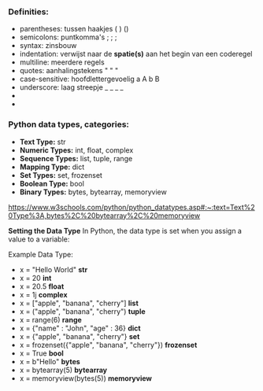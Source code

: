 ### Definities:

- parentheses: tussen haakjes  (  )  ()
- semicolons: puntkomma's ;  ;  ; 
- syntax: zinsbouw
- indentation: verwijst naar de **spatie(s)** aan het begin van een coderegel
- multiline: meerdere regels
- quotes: aanhalingstekens " " "
- case-sensitive: hoofdlettergevoelig  a  A  b B
- underscore: laag streepje _ _ _ _
- 
- 



### Python data types, categories:

- **Text Type:**	str
- **Numeric Types:**	int, float, complex
- **Sequence Types:**	list, tuple, range
- **Mapping Type:**	dict
- **Set Types:**	set, frozenset
- **Boolean Type:**	bool
- **Binary Types:**	bytes, bytearray, memoryview

https://www.w3schools.com/python/python_datatypes.asp#:~:text=Text%20Type%3A,bytes%2C%20bytearray%2C%20memoryview


**Setting the Data Type**
In Python, the data type is set when you assign a value to a variable:

Example	Data Type:

- x = "Hello World"	                                **str**	
- x = 20	                                          **int**	
- x = 20.5	                                        **float**	
- x = 1j	                                          **complex**	
- x = ["apple", "banana", "cherry"]	                **list**	
- x = ("apple", "banana", "cherry")	                **tuple**	
- x = range(6)	                                    **range**	
- x = {"name" : "John", "age" : 36}	                **dict**	
- x = {"apple", "banana", "cherry"}	                **set**	
- x = frozenset({"apple", "banana", "cherry"})	    **frozenset**	
- x = True	                                        **bool**	
- x = b"Hello"	                                    **bytes**	
- x = bytearray(5)	                                **bytearray**	
- x = memoryview(bytes(5))	                        **memoryview**











